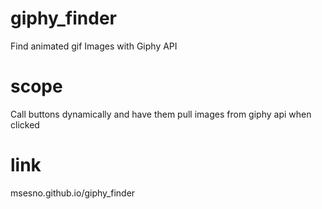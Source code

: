 # giphy_finder
Find animated gif Images with Giphy API

# scope
Call buttons dynamically and have them pull images from giphy api when clicked

# link
msesno.github.io/giphy_finder
